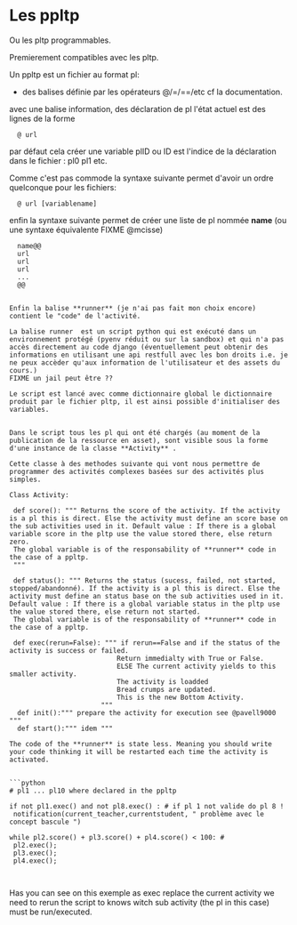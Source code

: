 
# Les ppltp 

Ou les pltp programmables.

Premierement compatibles avec les pltp.

Un ppltp est un fichier au format pl: 

- des balises définie par les opérateurs @/=/==/etc cf la documentation.

avec une balise information,
des déclaration de pl 
l'état actuel est des lignes de la forme
```
  @ url 
```
par défaut cela créer une variable plID ou ID est l'indice de la déclaration dans le fichier : pl0 pl1 etc.

Comme c'est pas commode la syntaxe suivante  permet d'avoir un ordre quelconque pour les fichiers:
```
  @ url [variablename]
``` 

 
 enfin la syntaxe suivante permet de créer une liste de pl nommée **name** (ou une syntaxe équivalente FIXME @mcisse)
 ```
   name@@
   url
   url
   url
   ...
   @@


Enfin la balise **runner** (je n'ai pas fait mon choix encore) contient le "code" de l'activité.

La balise runner  est un script python qui est exécuté dans un environnement protégé (pyenv réduit ou sur la sandbox) et qui n'a pas accès directement au code django (éventuellement peut obtenir des informations en utilisant une api restfull avec les bon droits i.e. je ne peux accèder qu'aux information de l'utilisateur et des assets du cours.)
FIXME un jail peut être ??

Le script est lancé avec comme dictionnaire global le dictionnaire produit par le fichier pltp, il est ainsi possible d'initialiser des variables.


Dans le script tous les pl qui ont été chargés (au moment de la publication de la ressource en asset), sont visible sous la forme d'une instance de la classe **Activity** .

Cette classe à des methodes suivante qui vont nous permettre de programmer des activités complexes basées sur des activités plus simples.

Class Activity:

  def score(): """ Returns the score of the activity. If the activity is a pl this is direct. Else the activity must define an score base on the sub activities used in it. Default value : If there is a global variable score in the pltp use the value stored there, else return zero. 
  The global variable is of the responsability of **runner** code in the case of a ppltp.
  """ 

  def status(): """ Returns the status (sucess, failed, not started, stopped/abandonné). If the activity is a pl this is direct. Else the activity must define an status base on the sub activities used in it. Default value : If there is a global variable status in the pltp use the value stored there, else return not started.
  The global variable is of the responsability of **runner** code in the case of a ppltp.

  def exec(rerun=False): """ if rerun==False and if the status of the activity is success or failed.
                            Return immedialty with True or False. 
                            ELSE The current activity yields to this smaller activity. 
                            The activity is loadded 
                            Bread crumps are updated.
                            This is the new Bottom Activity.
                        """
   def init():""" prepare the activity for execution see @pavell9000 """
   def start():""" idem """
   
The code of the **runner** is state less. Meaning you should write your code thinking it will be restarted each time the activity is activated. 


```python 
# pl1 ... pl10 where declared in the ppltp 

if not pl1.exec() and not pl8.exec() : # if pl 1 not valide do pl 8 !
  notification(current_teacher,currentstudent, " problème avec le concept bascule ")

while pl2.score() + pl3.score() + pl4.score() < 100: # 
  pl2.exec();
  pl3.exec();
  pl4.exec();



```

Has you can see on this exemple as exec replace the current activity we need to rerun the script to knows witch sub activity (the pl in this case) must be run/executed. 




   




